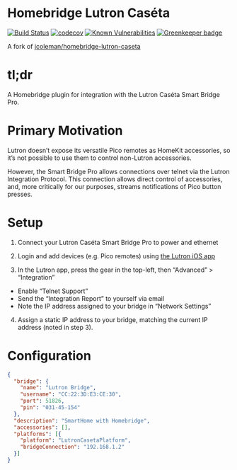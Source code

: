 # Homebridge Lutron Caséta

[![Build Status](https://travis-ci.com/smockle/homebridge-lutron-caseta.svg?branch=master)](https://travis-ci.com/smockle/homebridge-lutron-caseta)
[![codecov](https://codecov.io/gh/smockle/homebridge-lutron-caseta/branch/master/graph/badge.svg)](https://codecov.io/gh/smockle/homebridge-lutron-caseta)
[![Known Vulnerabilities](https://snyk.io/test/github/smockle/homebridge-lutron-caseta/badge.svg?targetFile=package.json)](https://snyk.io/test/github/smockle/homebridge-lutron-caseta?targetFile=package.json)
[![Greenkeeper badge](https://badges.greenkeeper.io/smockle/homebridge-lutron-caseta.svg)](https://greenkeeper.io/)

A fork of [jcoleman/homebridge-lutron-caseta](https://github.com/jcoleman/homebridge-lutron-caseta)

# tl;dr

A Homebridge plugin for integration with the Lutron Caséta Smart Bridge Pro.

# Primary Motivation

Lutron doesn’t expose its versatile Pico remotes as HomeKit accessories, so it’s not possible to use them to control non-Lutron accessories.

However, the Smart Bridge Pro allows connections over telnet via the Lutron Integration Protocol. This connection allows direct control of accessories, and, more critically for our purposes, streams notifications of Pico button presses.

# Setup

1. Connect your Lutron Caséta Smart Bridge Pro to power and ethernet

2. Login and add devices (e.g. Pico remotes) using [the Lutron iOS app](https://itunes.apple.com/us/app/lutron-caséta-ra2-select-app/id886753021)

3. In the Lutron app, press the gear in the top-left, then “Advanced” > “Integration”
  - Enable “Telnet Support”
  - Send the “Integration Report” to yourself via email
  - Note the IP address assigned to your bridge in “Network Settings”

4. Assign a static IP address to your bridge, matching the current IP address (noted in step 3).

# Configuration

```JSON
{
  "bridge": {
    "name": "Lutron Bridge",
    "username": "CC:22:3D:E3:CE:30",
    "port": 51826,
    "pin": "031-45-154"
  },
  "description": "SmartHome with Homebridge",
  "accessories": [],
  "platforms": [{
    "platform": "LutronCasetaPlatform",
    "bridgeConnection": "192.168.1.2"
  }]
}
```
